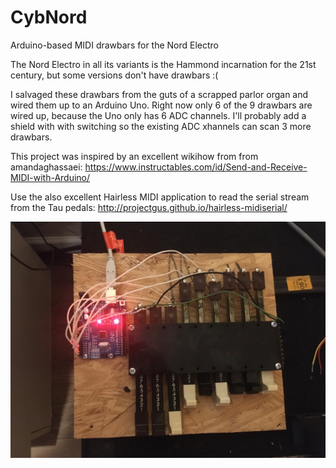 # CybNord
Arduino-based MIDI drawbars for the Nord Electro 

The Nord Electro in all its variants is the Hammond incarnation for the 21st century, but some versions don't have drawbars :(

I salvaged these drawbars from the guts of a scrapped parlor organ and wired them up to an Arduino Uno.  Right now only 6 of the 9 drawbars are wired up, because the Uno only has 6 ADC channels.  I'll probably add a shield with with switching so the existing ADC xhannels can scan 3 more drawbars.

This project was inspired by an excellent wikihow from from amandaghassaei: https://www.instructables.com/id/Send-and-Receive-MIDI-with-Arduino/

Use the also excellent Hairless MIDI application to read the serial stream from the Tau pedals: http://projectgus.github.io/hairless-midiserial/

<img src="CybNord-drawbars.jpg" alt="Ugly but functional">
